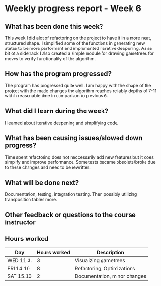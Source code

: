 # Weekly progress report - Week 6

## What has been done this week?

This week I did alot of refactoring on the project to have it in a more neat, structured shape. I simplified some of the functions in generating new states to be more performant and implemented iterative deepening. As as bit of a sidetrack I also created a simple module for drawing gametrees for moves to verify functionality of the algorithm.

## How has the program progressed?

The program has progressed quite well. I am happy with the shape of the project with the made changes the algorithm reaches reliably depths of 7-11 within reasonable time in comparison to previous 6.

## What did I learn during the week?

I learned about iterative deepening and simplifying code.

## What has been causing issues/slowed down progress?

Time spent refactoring does not neccessarily add new features but it does simplify and improve performance. Some tests became obsolete/broke due to these changes and need to be rewritten.

## What will be done next?

Documentation, testing, integration testing. Then possibly utilizing transposition tables more.

## Other feedback or questions to the course instructor

## Hours worked

| Day       | Hours worked | Description                  |
| --------- | ------------ | ---------------------------- |
| WED 11.3. | 3            | Visualizing gametrees        |
| FRI 14.10 | 8            | Refactoring, Optimizations   |
| SAT 15.10 | 2            | Documentation, minor changes |
